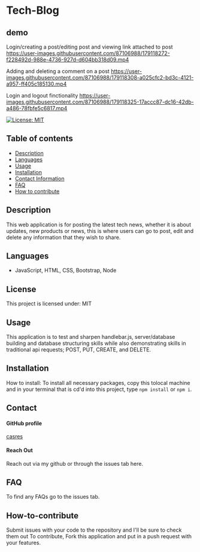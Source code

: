 
# **Tech-Blog**

## **demo**

Login/creating a post/editing post and viewing link attached to post
https://user-images.githubusercontent.com/87106988/179118272-f228492d-988e-4736-927d-d604bb318d09.mp4

Adding and deleting a comment on a post
https://user-images.githubusercontent.com/87106988/179118308-a025cfc2-bd3c-4121-a957-ff405c185130.mp4

Login and logout finctionality
https://user-images.githubusercontent.com/87106988/179118325-17accc87-dc16-42db-a486-78fbfe5c6817.mp4

[![License: MIT](https://img.shields.io/badge/License-MIT-yellow.svg)](https://opensource.org/licenses/MIT)

## **Table of contents**
- [Description](#Description)
- [Languages](#Languages)
- [Usage](#Usage)
- [Installation](#Installation)
- [Contact Information](#Contact)
- [FAQ](#FAQ)
- [How to contribute](#How-to-contribute)

## **Description**
This web application is for posting the latest tech news, whether it is about updates, new products or news, this is where users can go to post, edit and delete any information that they wish to share. 

## **Languages**
-  JavaScript, HTML, CSS, Bootstrap, Node 


## **License**
This project is licensed under: MIT

## **Usage**
This application is to test and sharpen handlebar.js, server/database building and database structuring skills while also demonstrating skills in traditional api requests; POST, PUT, CREATE, and DELETE. 

## **Installation**

How to install: 
To install all necessary packages, copy this tolocal machine and in your terminal that is cd'd into this project, type ```npm install``` or ```npm i```.

## **Contact**

#### GitHub profile
[casres](https://github.com/casres)

#### Reach Out
Reach out via my github or through the issues tab here. 

## **FAQ**
To find any FAQs go to the issues tab. 




## **How-to-contribute**
Submit issues with your code to the repository and I'll be sure to check them out 
To contribute, Fork this application and put in a push request with your features. 
    
